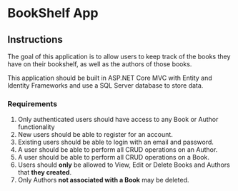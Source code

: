 # BookShelf App

## Instructions

The goal of this application is to allow users to keep track of the books they have on their bookshelf, as well as the authors of those books.

This application should be built in ASP.NET Core MVC with Entity and Identity Frameworks and use a SQL Server database to store data.


### Requirements

1. Only authenticated users should have access to any Book or Author functionality
1. New users should be able to register for an account.
1. Existing users should be able to login with an email and password.
1. A user should be able to perform all CRUD operations on an Author.
1. A user should be able to perform all CRUD operations on a Book.
1. Users should **only** be allowed to View, Edit or Delete Books and Authors that **they created**.
1. Only Authors **not associated with a Book** may be deleted.